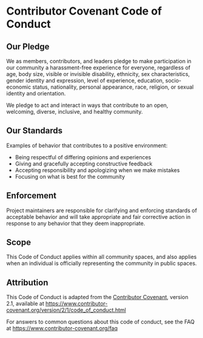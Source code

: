 # Contributor Covenant Code of Conduct

## Our Pledge

We as members, contributors, and leaders pledge to make participation in our
community a harassment-free experience for everyone, regardless of age, body
size, visible or invisible disability, ethnicity, sex characteristics, gender
identity and expression, level of experience, education, socio-economic status,
nationality, personal appearance, race, religion, or sexual identity
and orientation.

We pledge to act and interact in ways that contribute to an open, welcoming,
diverse, inclusive, and healthy community.

## Our Standards

Examples of behavior that contributes to a positive environment:

* Being respectful of differing opinions and experiences
* Giving and gracefully accepting constructive feedback
* Accepting responsibility and apologizing when we make mistakes
* Focusing on what is best for the community

## Enforcement

Project maintainers are responsible for clarifying and enforcing standards of
acceptable behavior and will take appropriate and fair corrective action in
response to any behavior that they deem inappropriate.

## Scope

This Code of Conduct applies within all community spaces, and also applies when
an individual is officially representing the community in public spaces.

## Attribution

This Code of Conduct is adapted from the [Contributor Covenant][homepage],
version 2.1, available at
https://www.contributor-covenant.org/version/2/1/code_of_conduct.html

[homepage]: https://www.contributor-covenant.org

For answers to common questions about this code of conduct, see the FAQ at
https://www.contributor-covenant.org/faq
